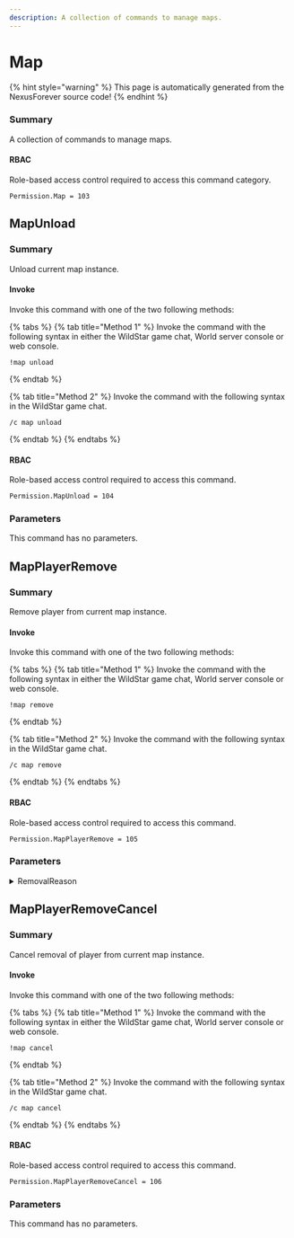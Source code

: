 ```yaml
---
description: A collection of commands to manage maps.
---
```


# Map

{% hint style="warning" %}
This page is automatically generated from the NexusForever source code!
{% endhint %}

### Summary

A collection of commands to manage maps.

#### RBAC

Role-based access control required to access this command category.

```
Permission.Map = 103
```

## MapUnload

### Summary

Unload current map instance.

#### Invoke

Invoke this command with one of the two following methods:

{% tabs %}
{% tab title="Method 1" %}
Invoke the command with the following syntax in either the WildStar game chat, World server console or web console.

```
!map unload
```
{% endtab %}

{% tab title="Method 2" %}
Invoke the command with the following syntax in the WildStar game chat.

```
/c map unload
```
{% endtab %}
{% endtabs %}

#### RBAC

Role-based access control required to access this command.

```
Permission.MapUnload = 104
```

### Parameters

This command has no parameters.

## MapPlayerRemove

### Summary

Remove player from current map instance.

#### Invoke

Invoke this command with one of the two following methods:

{% tabs %}
{% tab title="Method 1" %}
Invoke the command with the following syntax in either the WildStar game chat, World server console or web console.

```
!map remove
```
{% endtab %}

{% tab title="Method 2" %}
Invoke the command with the following syntax in the WildStar game chat.

```
/c map remove
```
{% endtab %}
{% endtabs %}

#### RBAC

Role-based access control required to access this command.

```
Permission.MapPlayerRemove = 105
```

### Parameters

<details>

<summary>RemovalReason</summary>

#### Summary

Removal reason.

#### Optional

No

</details>

## MapPlayerRemoveCancel

### Summary

Cancel removal of player from current map instance.

#### Invoke

Invoke this command with one of the two following methods:

{% tabs %}
{% tab title="Method 1" %}
Invoke the command with the following syntax in either the WildStar game chat, World server console or web console.

```
!map cancel
```
{% endtab %}

{% tab title="Method 2" %}
Invoke the command with the following syntax in the WildStar game chat.

```
/c map cancel
```
{% endtab %}
{% endtabs %}

#### RBAC

Role-based access control required to access this command.

```
Permission.MapPlayerRemoveCancel = 106
```

### Parameters

This command has no parameters.

